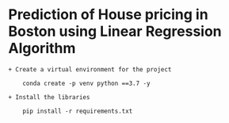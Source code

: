 # Prediction of House pricing in Boston using Linear Regression Algorithm

```
+ Create a virtual environment for the project
```


```
    conda create -p venv python ==3.7 -y
```


```
+ Install the libraries
```



```
    pip install -r requirements.txt
```
